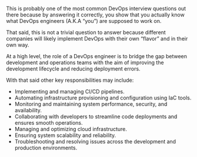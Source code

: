 This is probably one of the most common DevOps interview questions out there because by answering it correctly, you show that you actually know what DevOps engineers (A.K.A “you”) are supposed to work on.

That said, this is not a trivial question to answer because different companies will likely implement DevOps with their own “flavor” and in their own way.

At a high level, the role of a DevOps engineer is to bridge the gap between development and operations teams with the aim of improving the development lifecycle and reducing deployment errors.

With that said other key responsibilities may include:

- Implementing and managing CI/CD pipelines.
- Automating infrastructure provisioning and configuration using IaC tools.
- Monitoring and maintaining system performance, security, and availability.
- Collaborating with developers to streamline code deployments and ensures smooth operations.
- Managing and optimizing cloud infrastructure.
- Ensuring system scalability and reliability.
- Troubleshooting and resolving issues across the development and production environments.
